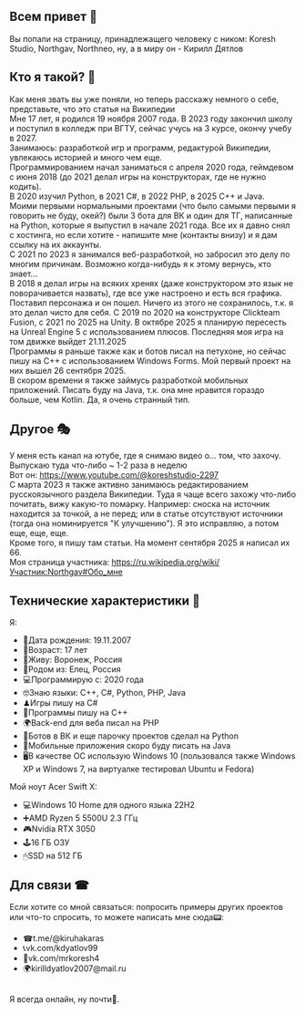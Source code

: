 ## Всем привет 👋
Вы попали на страницу, принадлежащего человеку с ником: Koresh Studio, Northgav, Northneo, ну, а в миру он - Кирилл Дятлов
## Кто я такой? 🤔
Как меня звать вы уже поняли, но теперь расскажу немного о себе, представьте, что это статья на Википедии
<br>Мне 17 лет, я родился 19 ноября 2007 года. В 2023 году закончил школу и поступил в колледж при ВГТУ, сейчас учусь на 3 курсе, окончу учебу в 2027.
<br>Занимаюсь: разработкой игр и программ, редактурой Википедии, увлекаюсь историей и много чем еще.
<br>Программированием начал заниматься с апреля 2020 года, геймдевом с июня 2018 (до 2021 делал игры на конструкторах, где не нужно кодить).
<br>В 2020 изучил Python, в 2021 C#, в 2022 PHP, в 2025 C++ и Java.
<br>Моими первыми нормальными проектами (что было самыми первыми я говорить не буду, окей?) были 3 бота для ВК и один для ТГ, написанные на Python, которые я выпустил в начале 2021 года. Все их я давно снял с хостинга, но если хотите - напишите мне (контакты внизу) и я дам ссылку на их аккаунты.
<br>С 2021 по 2023 я занимался веб-разработкой, но забросил это делу по многим причинам. Возможно когда-нибудь я к этому вернусь, кто знает...
<br>В 2018 я делал игры на всяких хренях (даже конструктором это язык не поворачивается назвать), где все уже настроено и есть вся графика. Поставил персонажа и он пошел. Ничего из этого не сохранилось, т.к. я это делал чисто для себя. С 2019 по 2020 на конструкторе Clickteam Fusion, с 2021 по 2025 на Unity. В октябре 2025 я планирую пересесть на Unreal Engine 5 с использованием плюсов. Последняя моя игра на том движке выйдет 21.11.2025
<br>Программы я раньше также как и ботов писал на петухоне, но сейчас пишу на C++ с использованием Windows Forms. Мой первый проект на них вышел 26 сентября 2025.
<br>В скором времени я также займусь разработкой мобильных приложений. Писать буду на Java, т.к. она мне нравится гораздо больше, чем Kotlin. Да, я очень странный тип.

## Другое 🎭
У меня есть канал на ютубе, где я снимаю видео о... том, что захочу. Выпускаю туда что-либо ~ 1-2 раза в неделю
<br>Вот он: https://www.youtube.com/@koreshstudio-2297
<br>С марта 2023 я также активно занимаюсь редактированием русскоязычного раздела Википедии. Туда я чаще всего захожу что-либо почитать, вижу какую-то помарку. Например: сноска на источник находится за точкой, а не перед; или в статье отсутствуют источники (тогда она номинируется "К улучшению"). Я это исправляю, а потом еще, еще, еще.
<br>Кроме того, я пишу там статьи. На момент сентября 2025 я написал их 66.
<br>Моя страница участника: https://ru.wikipedia.org/wiki/Участник:Northgav#Обо_мне

## Технические характеристики 📢
Я:
<ul>
  <li>🎂Дата рождения: 19.11.2007</li>
  <li>👴Возраст: 17 лет</li>
  <li>🚩Живу: Воронеж, Россия</li>
  <li>👶Родом из: Елец, Россия</li>
  <li>💻Программирую с: 2020 года</li>
  <li>🤓Знаю языки: C++, C#, Python, PHP, Java</li>
  <li>♟Игры пишу на C#</li>
  <li>💽Программы пишу на C++</li>
  <li>🌍Back-end для веба писал на PHP</li>
  <li>🤖Ботов в ВК и еще парочку проектов сделал на Python</li>
  <li>📱Мобильные приложения скоро буду писать на Java</li>
  <li>🖥В качестве ОС использую Windows 10 (пользовался также Windows XP и Windows 7, на виртуалке тестировал Ubuntu и Fedora)</li>
</ul>

Мой ноут Acer Swift X:
<ul>
  <li>💻Windows 10 Home для одного языка 22H2</li>
  <li>➕AMD Ryzen 5 5500U 2.3 ГГц</li>
  <li>🎮Nvidia RTX 3050</li>
  <li>🕹16 ГБ ОЗУ</li>
  <li>🖱SSD на 512 ГБ</li>
</ul>

## Для связи ☎
Если хотите со мной связаться: попросить примеры других проектов или что-то спросить, то можете написать мне сюда📟:
<ul>
  <li>☎t.me/@kiruhakaras</li>
  <li>📞vk.com/kdyatlov99</li>
  <li>📠vk.com/mrkoresh4</li>
  <li>🌍kirilldyatlov2007@mail.ru</li>
</ul>
<br>Я всегда онлайн, ну почти🤭.
